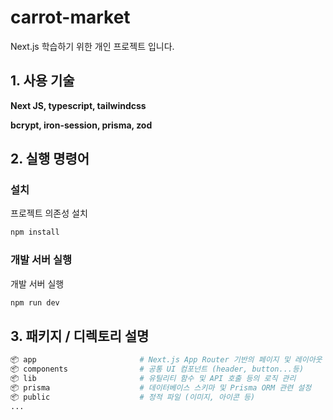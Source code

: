 # carrot-market

Next.js 학습하기 위한 개인 프로젝트 입니다.


## 1. 사용 기술

**Next JS, typescript, tailwindcss**

**bcrypt, iron-session, prisma, zod**


## 2. 실행 명령어

### 설치

프로젝트 의존성 설치
```bash
npm install
```

### 개발 서버 실행

개발 서버 실행
```bash
npm run dev
```


## 3. 패키지 / 디렉토리 설명

```bash
📦 app                       # Next.js App Router 기반의 페이지 및 레이아웃 관리
📦 components                # 공통 UI 컴포넌트 (header, button...등)
📦 lib                       # 유틸리티 함수 및 API 호출 등의 로직 관리
📦 prisma                    # 데이터베이스 스키마 및 Prisma ORM 관련 설정
📦 public                    # 정적 파일 (이미지, 아이콘 등) 
...
```

